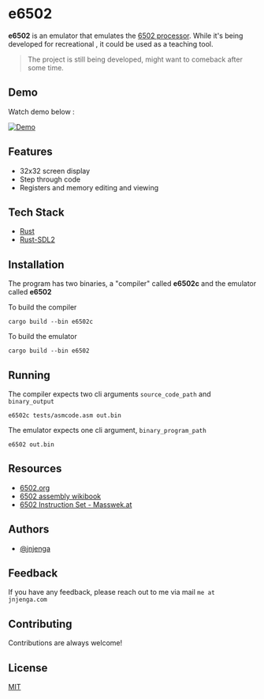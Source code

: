 # e6502 
**e6502** is an emulator that emulates the [6502 processor](https://en.wikipedia.org/wiki/MOS_Technology_6502). While it's being developed for recreational , it could be used as a teaching tool.

> The project is still being developed, might want to comeback after some time.

## Demo

Watch demo below :

[![Demo](https://img.youtube.com/vi/_xA88DMFr9M/0.jpg)](https://www.youtube.com/watch?v=_xA88DMFr9M)

## Features

- 32x32 screen display
- Step through code
- Registers and memory editing and viewing
  
## Tech Stack

- [Rust](https://www.rust-lang.org/)
- [Rust-SDL2](https://github.com/Rust-SDL2/rust-sdl2)

## Installation

The program has two binaries, a "compiler" called **e6502c** and the emulator called **e6502**

To build the compiler

```
cargo build --bin e6502c
```

To build the emulator 

```
cargo build --bin e6502
```

## Running
The compiler expects two cli arguments `source_code_path` and `binary_output`

```
e6502c tests/asmcode.asm out.bin
```

The emulator expects one cli argument, `binary_program_path`

```
e6502 out.bin
```

## Resources

 - [6502.org](6502.org/tutorials/6502opcodes.html)
 - [6502 assembly wikibook](https://en.wikibooks.org/wiki/6502_Assembly)
 - [6502 Instruction Set - Masswek.at](https://www.masswerk.at/6502/6502_instruction_set.html)

  
## Authors

- [@jnjenga](https://www.github.com/jnjenga)

  
## Feedback

If you have any feedback, please reach out to me via mail `me at jnjenga.com`
  
## Contributing

Contributions are always welcome!
 
## License

[MIT](https://choosealicense.com/licenses/mit/)



